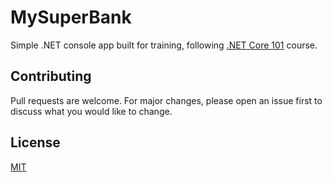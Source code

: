 # MySuperBank

Simple .NET console app built for training, following [.NET Core 101](https://www.youtube.com/playlist?list=PLdo4fOcmZ0oWoazjhXQzBKMrFuArxpW80) course.

## Contributing
Pull requests are welcome. For major changes, please open an issue first to discuss what you would like to change.

## License
[MIT](https://choosealicense.com/licenses/mit/)